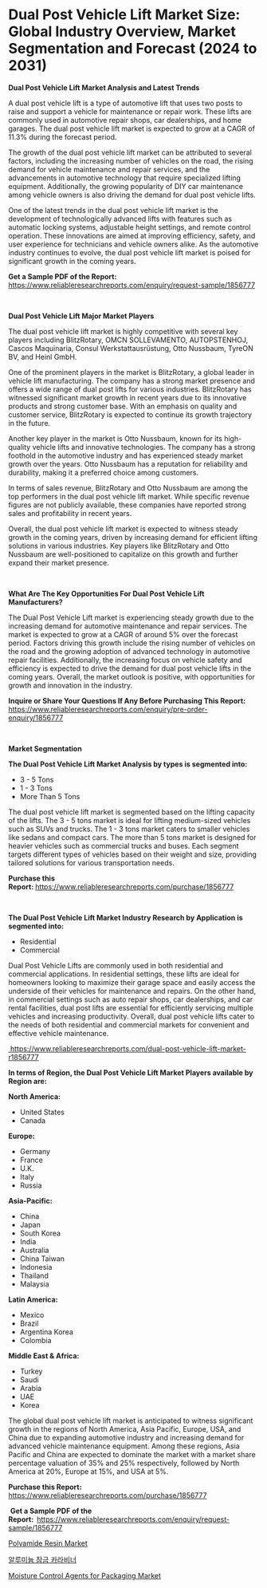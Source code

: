 <p><h1>Dual Post Vehicle Lift Market Size: Global Industry Overview, Market Segmentation and Forecast (2024 to 2031)</h1></p><p><strong>Dual Post Vehicle Lift Market Analysis and Latest Trends</strong></p>
<p><p>A dual post vehicle lift is a type of automotive lift that uses two posts to raise and support a vehicle for maintenance or repair work. These lifts are commonly used in automotive repair shops, car dealerships, and home garages. The dual post vehicle lift market is expected to grow at a CAGR of 11.3% during the forecast period.</p><p>The growth of the dual post vehicle lift market can be attributed to several factors, including the increasing number of vehicles on the road, the rising demand for vehicle maintenance and repair services, and the advancements in automotive technology that require specialized lifting equipment. Additionally, the growing popularity of DIY car maintenance among vehicle owners is also driving the demand for dual post vehicle lifts.</p><p>One of the latest trends in the dual post vehicle lift market is the development of technologically advanced lifts with features such as automatic locking systems, adjustable height settings, and remote control operation. These innovations are aimed at improving efficiency, safety, and user experience for technicians and vehicle owners alike. As the automotive industry continues to evolve, the dual post vehicle lift market is poised for significant growth in the coming years.</p></p>
<p><strong>Get a Sample PDF of the Report:&nbsp;</strong> <a href="https://www.reliableresearchreports.com/enquiry/request-sample/1856777">https://www.reliableresearchreports.com/enquiry/request-sample/1856777</a></p>
<p>&nbsp;</p>
<p><strong>Dual Post Vehicle Lift Major Market Players</strong></p>
<p><p>The dual post vehicle lift market is highly competitive with several key players including BlitzRotary, OMCN SOLLEVAMENTO, AUTOPSTENHOJ, Cascos Maquinaria, Consul Werkstattausrüstung, Otto Nussbaum, TyreON BV, and Heinl GmbH. </p><p>One of the prominent players in the market is BlitzRotary, a global leader in vehicle lift manufacturing. The company has a strong market presence and offers a wide range of dual post lifts for various industries. BlitzRotary has witnessed significant market growth in recent years due to its innovative products and strong customer base. With an emphasis on quality and customer service, BlitzRotary is expected to continue its growth trajectory in the future.</p><p>Another key player in the market is Otto Nussbaum, known for its high-quality vehicle lifts and innovative technologies. The company has a strong foothold in the automotive industry and has experienced steady market growth over the years. Otto Nussbaum has a reputation for reliability and durability, making it a preferred choice among customers.</p><p>In terms of sales revenue, BlitzRotary and Otto Nussbaum are among the top performers in the dual post vehicle lift market. While specific revenue figures are not publicly available, these companies have reported strong sales and profitability in recent years.</p><p>Overall, the dual post vehicle lift market is expected to witness steady growth in the coming years, driven by increasing demand for efficient lifting solutions in various industries. Key players like BlitzRotary and Otto Nussbaum are well-positioned to capitalize on this growth and further expand their market presence.</p></p>
<p>&nbsp;</p>
<p><strong>What Are The Key Opportunities For Dual Post Vehicle Lift Manufacturers?</strong></p>
<p><p>The Dual Post Vehicle Lift market is experiencing steady growth due to the increasing demand for automotive maintenance and repair services. The market is expected to grow at a CAGR of around 5% over the forecast period. Factors driving this growth include the rising number of vehicles on the road and the growing adoption of advanced technology in automotive repair facilities. Additionally, the increasing focus on vehicle safety and efficiency is expected to drive the demand for dual post vehicle lifts in the coming years. Overall, the market outlook is positive, with opportunities for growth and innovation in the industry.</p></p>
<p><strong>Inquire or Share Your Questions If Any Before Purchasing This Report:</strong> <a href="https://www.reliableresearchreports.com/enquiry/pre-order-enquiry/1856777">https://www.reliableresearchreports.com/enquiry/pre-order-enquiry/1856777</a></p>
<p>&nbsp;</p>
<p><strong>Market Segmentation</strong></p>
<p><strong>The Dual Post Vehicle Lift Market Analysis by types is segmented into:</strong></p>
<p><ul><li>3 - 5 Tons</li><li>1 - 3 Tons</li><li>More Than 5 Tons</li></ul></p>
<p><p>The dual post vehicle lift market is segmented based on the lifting capacity of the lifts. The 3 - 5 tons market is ideal for lifting medium-sized vehicles such as SUVs and trucks. The 1 - 3 tons market caters to smaller vehicles like sedans and compact cars. The more than 5 tons market is designed for heavier vehicles such as commercial trucks and buses. Each segment targets different types of vehicles based on their weight and size, providing tailored solutions for various transportation needs.</p></p>
<p><strong>Purchase this Report:&nbsp;</strong><a href="https://www.reliableresearchreports.com/purchase/1856777">https://www.reliableresearchreports.com/purchase/1856777</a></p>
<p>&nbsp;</p>
<p><strong>The Dual Post Vehicle Lift Market Industry Research by Application is segmented into:</strong></p>
<p><ul><li>Residential</li><li>Commercial</li></ul></p>
<p><p>Dual Post Vehicle Lifts are commonly used in both residential and commercial applications. In residential settings, these lifts are ideal for homeowners looking to maximize their garage space and easily access the underside of their vehicles for maintenance and repairs. On the other hand, in commercial settings such as auto repair shops, car dealerships, and car rental facilities, dual post lifts are essential for efficiently servicing multiple vehicles and increasing productivity. Overall, dual post vehicle lifts cater to the needs of both residential and commercial markets for convenient and effective vehicle maintenance.</p></p>
<p><a href="https://www.reliableresearchreports.com/dual-post-vehicle-lift-market-r1856777">&nbsp;https://www.reliableresearchreports.com/dual-post-vehicle-lift-market-r1856777</a></p>
<p><strong>In terms of Region, the Dual Post Vehicle Lift Market Players available by Region are:</strong></p>
<p>
    <p> <strong> North America: </strong>
        <ul>
            <li>United States</li>
            <li>Canada</li>
        </ul>
        </p> 
    <p> <strong> Europe: </strong>
        <ul>
            <li>Germany</li>
            <li>France</li>
            <li>U.K.</li>
            <li>Italy</li>
            <li>Russia</li>
        </ul>
        </p> 
    <p> <strong> Asia-Pacific: </strong>
        <ul>
            <li>China</li>
            <li>Japan</li>
            <li>South Korea</li>
            <li>India</li>
            <li>Australia</li>
            <li>China Taiwan</li>
            <li>Indonesia</li>
            <li>Thailand</li>
            <li>Malaysia</li>
        </ul>
        </p> 
    <p> <strong> Latin America: </strong>
        <ul>
            <li>Mexico</li>
            <li>Brazil</li>
            <li>Argentina Korea</li>
            <li>Colombia</li>
        </ul>
        </p> 
    <p> <strong> Middle East & Africa: </strong>
        <ul>
            <li>Turkey</li>
            <li>Saudi</li>
            <li>Arabia</li>
            <li>UAE</li>
            <li>Korea</li>
        </ul>
    </p>
    </p>
<p><p>The global dual post vehicle lift market is anticipated to witness significant growth in the regions of North America, Asia Pacific, Europe, USA, and China due to expanding automotive industry and increasing demand for advanced vehicle maintenance equipment. Among these regions, Asia Pacific and China are expected to dominate the market with a market share percentage valuation of 35% and 25% respectively, followed by North America at 20%, Europe at 15%, and USA at 5%.</p></p>
<p><strong>Purchase this Report: </strong><a href="https://www.reliableresearchreports.com/purchase/1856777">https://www.reliableresearchreports.com/purchase/1856777</a></p>
<p>&nbsp;<strong>Get a Sample PDF of the Report:&nbsp;&nbsp;</strong><a href="https://www.reliableresearchreports.com/enquiry/request-sample/1856777">https://www.reliableresearchreports.com/enquiry/request-sample/1856777</a></p>
<p><strong></strong></p>
<p><p><a href="https://github.com/okotobwrhuteie/Market-Research-Report-List-2/blob/main/polyamide-resin-market.md">Polyamide Resin Market</a></p><p><a href="https://github.com/lzuwsfreyoq70/Market-Research-Report-List-2/blob/main/1458050108742.md">알루미늄 잠금 카라비너</a></p><p><a href="https://github.com/LeilaniWyman2021/Market-Research-Report-List-1/blob/main/moisture-control-agents-for-packaging-market.md">Moisture Control Agents for Packaging Market</a></p></p>